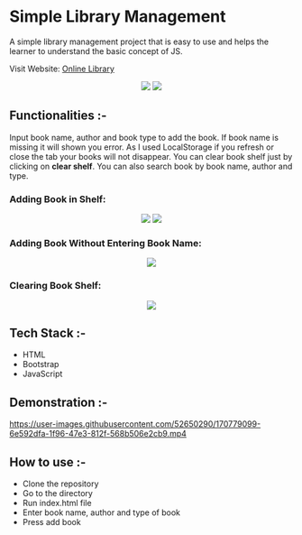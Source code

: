 # Simple Library Management

A simple library management project that is easy to use and helps the learner to understand the basic concept of JS.

Visit Website: [Online Library](https://delightful-coast-00b51a700.1.azurestaticapps.net/)

<p align="center">
<img src="https://user-images.githubusercontent.com/52650290/167833386-ec9951a2-fe1f-4c9b-88c9-2b7fe1ef6009.png">
<img src="https://user-images.githubusercontent.com/52650290/167833479-370a3485-2286-4eed-a7a8-57bb2c5411ed.png">
</p>  

## Functionalities :-
Input book name, author and book type to add the book. If book name is missing it will shown you error. As I used LocalStorage if you refresh or close the tab your books will not disappear. You can clear book shelf just by clicking on **clear shelf**. You can also search book by book name, author and type.

### Adding Book in Shelf:

<p align="center">
<img src="https://user-images.githubusercontent.com/52650290/167833690-b5ac19a3-b49b-424a-b258-bae2bcb9dcb9.png">
<img src="https://user-images.githubusercontent.com/52650290/167833986-826f5ea1-f403-4cc8-9200-2718c15f208f.png">
</p>

### Adding Book Without Entering Book Name:

<p align="center">
<img src="https://user-images.githubusercontent.com/52650290/167834120-d1dae43f-ab4c-46da-9f8f-fb688eed67b2.png">
</p>

### Clearing Book Shelf:

<p align="center">
<img src="https://user-images.githubusercontent.com/52650290/167834210-e4dfd335-d2fd-438b-904a-b1e3cb1625a2.png">
</p>

## Tech Stack :-
- HTML
- Bootstrap 
- JavaScript

## Demonstration :- 
https://user-images.githubusercontent.com/52650290/170779099-6e592dfa-1f96-47e3-812f-568b506e2cb9.mp4

## How to use :-
- Clone the repository
- Go to the directory
- Run index.html file
- Enter book name, author and type of book 
- Press add book
